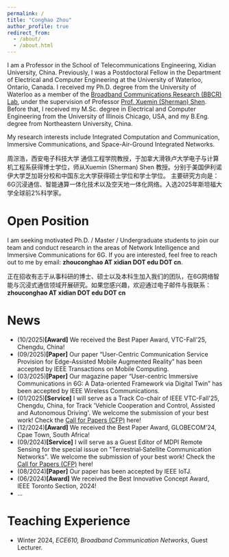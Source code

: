 ```yaml
---
permalink: /
title: "Conghao Zhou"
author_profile: true
redirect_from: 
  - /about/
  - /about.html
---
```

I am a Professor in the School of Telecommunications Engineering, Xidian University, China. Previously, I was a Postdoctoral Fellow in the Department of Electrical and Computer Engineering at the University of Waterloo, Ontario, Canada. I received my Ph.D. degree from the University of Waterloo as a member of the [Broadband Communications Research (BBCR) Lab](https://uwaterloo.ca/broadband-communications-research-lab/), under the supervision of Professor [Prof. Xuemin (Sherman) Shen](https://uwaterloo.ca/scholar/sshen). Before that, I received my M.Sc. degree in Electrical and Computer Engineering from the University of Illinois Chicago, USA, and my B.Eng. degree from Northeastern University, China. 

My research interests include Integrated Computation and Communication, Immersive Communications, and Space-Air-Ground Integrated Networks.

周淙浩，西安电子科技大学 通信工程学院教授，于加拿大滑铁卢大学电子与计算机工程系获得博士学位，师从Xuemin (Sherman) Shen 教授。分别于美国伊利诺伊大学芝加哥分校和中国东北大学获得硕士学位和学士学位。
主要研究方向是：6G沉浸通信、智能通算一体化技术以及空天地一体化网络。入选2025年斯坦福大学全球前2%科学家。

Open Position
======
I am seeking motivated Ph.D. / Master / Undergraduate students to join our team and conduct research in the areas of Network Intelligence and Immersive Communications for 6G.
If you are interested, feel free to reach out to me by email: **zhouconghao AT xidian DOT edu DOT cn**. 

正在招收有志于从事科研的博士、硕士以及本科生加入我们的团队，在6G网络智能与沉浸式通信领域开展研究。如果您感兴趣，欢迎通过电子邮件与我联系：**zhouconghao AT xidian DOT edu DOT cn**

News
======
* (10/2025)**[Award]** We received the Best Paper Award, VTC-Fall'25, Chengdu, China!
* (09/2025)**[Paper]** Our paper “User-Centric Communication Service Provision for Edge-Assisted Mobile Augmented Reality” has been accepted by IEEE Transactions on Mobile Computing.
* (03/2025)**[Paper]** Our magazine paper “User-centric Immersive Communications in 6G: A Data-oriented Framework via Digital Twin” has been accepted by IEEE Wireless Communications.
* (01/2025)**[Service]** I will serve as a Track Co-chair of IEEE VTC-Fall'25, Chengdu, China, for Track 'Vehicle Cooperation and Control, Assisted and Autonomous Driving'. We welcome the submission of your best work! Check the [Call for Papers (CFP)](https://events.vtsociety.org/vtc2025-fall/authors/call-for-papers-2/) here!
* (12/2024)**[Award]** We received the Best Paper Award, GLOBECOM'24, Cpae Town, South Africa!
* (09/2024)**[Service]** I will serve as a Guest Editor of MDPI Remote Sensing for the special issue on "Terrestrial‑Satellite Communication Networks". We welcome the submission of your best work! Check the [Call for Papers (CFP)](https://www.mdpi.com/journal/remotesensing/special_issues/003O5W5HIT) here!
* (08/2024)**[Paper]** Our paper has been accepted by IEEE IoTJ.
* (06/2024)**[Award]** We received the Best Innovative Concept Award, IEEE Toronto Section, 2024!
* ...


<!-- Publications
======
* **From One Thousand Pages of Specification to Unveiling Hidden Bugs:** *Large Language Model Assisted Fuzzing of Matter IoT Devices*  
**Xiaoyue Ma**, Lannan Luo, Qiang Zeng.    
*Security'24*, Philadelphia, USA, Aug. 2024


* **No More Companion Apps Hacking but One Dongle:** *Hub-Based Blackbox Fuzzing of IoT Firmware*  
**Xiaoyue Ma**, Qiang Zeng, Haotian Chi, Lannan Luo  
*MobiSys'23*, Helsinki, Finland, June. 2023    
\>\>[PDF]

<!-- Awards/Honors
======
* Best Paper Award, IEEE Globecom 2024.
* Best Innovative Concept Award, IEEE Toronto Section, 2024
* Best Paper Award, IEEE PIMRC 2023 
* Jon W. Mark Graduate Scholarship in Communication, University of Waterloo, 2021

<!-- Academic Service
======
### Reviewer of Refereed Journals
* IEEE Journal on Selected Areas in Communications (JSAC)
* IEEE/ACM Transactions on Networking (TON)
* IEEE Transactions on Wireless Communications (TWC)
* IEEE Transactions on Mobile Computing (TMC)
* IEEE Transactions on Cognitive Communications and Networking (TCCN)
* IEEE Internet of Things Journal (IoTJ)
* IEEE Transactions on Industrial Informatics (TII)
* IEEE Transactions on Intelligent Transportation Systems (TITS) 

### TPC of Refereed Conferences
* **SenSys'24 Workshop**: ACM Conference on Embedded Networked Sensor Systems Workshop
* **GLOBECOM**: IEEE Global Communications Conference
* **ICCC**: IEEE/CIC International Conference on Communications in China
* **INFOCOM'24 Workshop**: IEEE International Conference on Computer Communications Workshop -->

Teaching Experience
======
* Winter 2024, *ECE610, Broadband Communication Networks*, Guest Lecturer.


